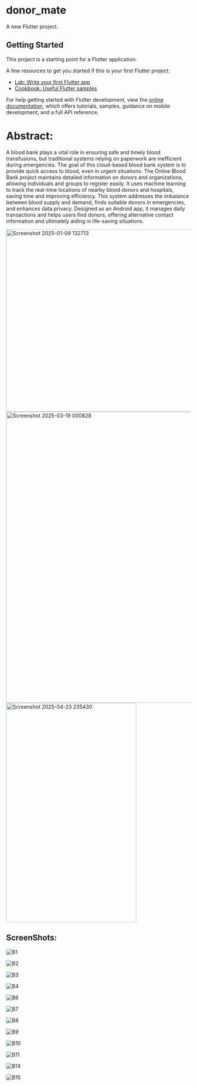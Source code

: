 # donor_mate

A new Flutter project.

## Getting Started

This project is a starting point for a Flutter application.

A few resources to get you started if this is your first Flutter project:

- [Lab: Write your first Flutter app](https://docs.flutter.dev/get-started/codelab)
- [Cookbook: Useful Flutter samples](https://docs.flutter.dev/cookbook)

For help getting started with Flutter development, view the
[online documentation](https://docs.flutter.dev/), which offers tutorials,
samples, guidance on mobile development, and a full API reference.
# Abstract:
A blood bank plays a vital role in ensuring safe and timely blood transfusions, but traditional systems relying on paperwork are inefficient during emergencies. The goal of this cloud-based blood bank system is to provide quick access to blood, even in urgent situations. The Online Blood Bank project maintains detailed information on donors and organizations, allowing individuals and groups to register easily. It uses machine learning to track the real-time locations of nearby blood donors and hospitals, saving time and improving efficiency. This system addresses the imbalance between blood supply and demand, finds suitable donors in emergencies, and enhances data privacy. Designed as an Android app, it manages daily transactions and helps users find donors, offering alternative contact information and ultimately aiding in life-saving situations.

<img width="854" height="496" alt="Screenshot 2025-01-09 132713" src="https://github.com/user-attachments/assets/ff7cd19f-11de-4951-b0f8-1c8b6bd443fc" />


<img width="838" height="792" alt="Screenshot 2025-03-19 000828" src="https://github.com/user-attachments/assets/4fd4bf10-0251-45a9-9fc9-db9827993dda" />


<img width="355" height="597" alt="Screenshot 2025-04-23 235430" src="https://github.com/user-attachments/assets/2bf67a70-fc1d-473a-a0f5-878072d16541" />

## ScreenShots:         
          
![B1](https://github.com/user-attachments/assets/2c2f0734-a3bc-4dad-9877-75cb90b5a550)

![B2](https://github.com/user-attachments/assets/a1562c9c-a551-4532-90c7-641b7a5dcea1)

![B3](https://github.com/user-attachments/assets/f922bb84-b06a-41a6-8bcb-b66a0d9834d0)

![B4](https://github.com/user-attachments/assets/7cd3381d-bf42-40d1-aa79-8e317824fc30)

![B6](https://github.com/user-attachments/assets/c8385229-7132-49e9-b0a4-5bd4bc3af779)

![B7](https://github.com/user-attachments/assets/a1bada66-b941-4366-bddf-4f0aa548cd49)

![B8](https://github.com/user-attachments/assets/c10d0566-669b-4312-b626-76294b12093b)

![B9](https://github.com/user-attachments/assets/258bd3ee-4c7a-4b52-b623-53268e962e0a)

![B10](https://github.com/user-attachments/assets/6f09c2c3-c146-41d9-b087-16f6ade3136d)

![B11](https://github.com/user-attachments/assets/e036029d-b0fa-46e6-894f-838789ae7d67)

![B14](https://github.com/user-attachments/assets/11c72694-af3c-4ae3-9a91-d3ca4f936641)

![B15](https://github.com/user-attachments/assets/60134390-ef7f-4b24-aa31-366c564c5996)









